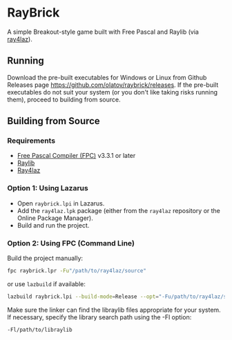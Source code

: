 # RayBrick
A simple Breakout-style game built with Free Pascal and Raylib (via [ray4laz](https://github.com/GuvaCode/ray4laz)).

## Running
Download the pre-built executables for Windows or Linux from Github Releases page https://github.com/olatov/raybrick/releases.
If the pre-built executables do not suit your system (or you don't like taking risks running them), proceed to building from source.

## Building from Source

### Requirements
- [Free Pascal Compiler (FPC)](https://www.freepascal.org/) v3.3.1 or later
- [Raylib](https://www.raylib.com/)
- [Ray4laz](https://github.com/GuvaCode/ray4laz/)

### Option 1: Using Lazarus
- Open `raybrick.lpi` in Lazarus.
- Add the `ray4laz.lpk` package (either from the `ray4laz` repository or the Online Package Manager).
- Build and run the project.

### Option 2: Using FPC (Command Line)
Build the project manually:
```sh
fpc raybrick.lpr -Fu"/path/to/ray4laz/source"
```
or use `lazbuild` if available:
```sh
lazbuild raybrick.lpi --build-mode=Release --opt="-Fu/path/to/ray4laz/source"
```

Make sure the linker can find the libraylib files appropriate for your system.
If necessary, specify the library search path using the -Fl option:
```sh
-Fl/path/to/libraylib
```